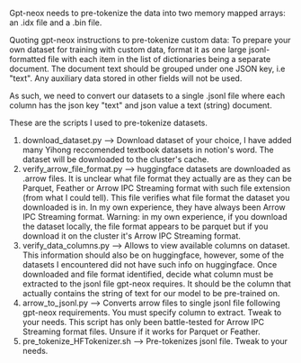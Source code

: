Gpt-neox needs to pre-tokenize the data into two memory mapped arrays: an .idx file and a .bin file.

Quoting gpt-neox instructions to pre-tokenize custom data: To prepare your own dataset for training with custom data, format it as one large jsonl-formatted file with each item in the list of dictionaries being a separate document. The document text should be grouped under one JSON key, i.e "text". Any auxiliary data stored in other fields will not be used.

As such, we need to convert our datasets to a single .jsonl file where each column has the json key "text" and json value a text (string) document.

These are the scripts I used to pre-tokenize datasets.

1. download_dataset.py --> Download dataset of your choice, I have added many Yihong reccomended textbook datasets in notion's word. The dataset will be downloaded to the cluster's cache.
2. verify_arrow_file_format.py --> huggingface datasets are downloaded as .arrow files. It is unclear what file format they actually are as they can be Parquet, Feather or Arrow IPC Streaming format with such file extension (from what I could tell). This file verifies what file format the dataset you downloaded is in. In my own experience, they have always been Arrow IPC Streaming format. Warning: in my own experience, if you download the dataset locally, the file format appears to be parquet but if you download it on the cluster it's Arrow IPC Streaming format.
3. verify_data_columns.py --> Allows to view available columns on dataset. This information should also be on huggingface, however, some of the datasets I encountered did not have such info on huggingface. Once downloaded and file format identified, decide what column must be extracted to the jsonl file gpt-neox requires. It should be the column that actually contains the string of text for our model to be pre-trained on. 
4. arrow_to_jsonl.py --> Converts arrow files to single jsonl file following gpt-neox requirements. You must specify column to extract. Tweak to your needs. This script has only been battle-tested for Arrow IPC Streaming format files. Unsure if it works for Parquet or Feather.
5. pre_tokenize_HFTokenizer.sh --> Pre-tokenizes jsonl file. Tweak to your needs.
